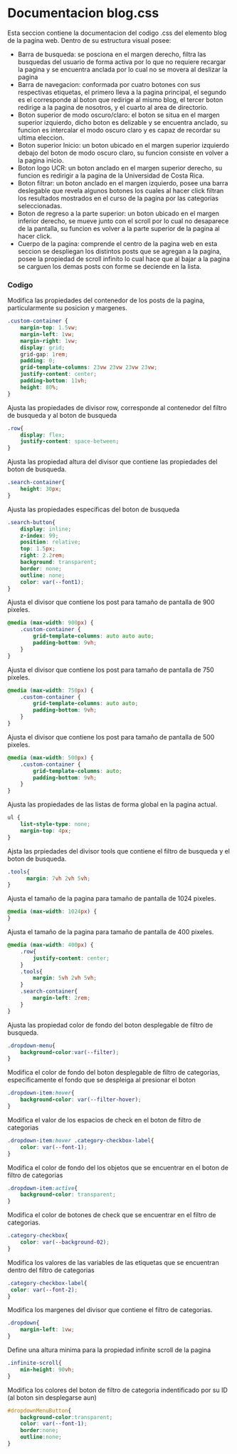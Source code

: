 # Documentacion blog.css

 Esta seccion contiene la documentacion del codigo .css del elemento blog de la pagina web. Dentro de su estructura visual posee: 
*  Barra de busqueda: se posciona en el margen derecho, filtra las busquedas del usuario de forma activa por lo que no requiere recargar la pagina y se encuentra anclada por lo cual no se movera al deslizar la pagina
*  Barra de navegacion: conformada por cuatro botones con sus respectivas etiquetas, el primero lleva a la pagina principal, el segundo es el corresponde al boton que redirige al mismo blog, el tercer boton redirige a la pagina de nosotros, y el cuarto al area de directorio.
*  Boton superior de modo oscuro/claro: el boton se situa en el margen superior izquierdo, dicho boton es delizable y se encuentra anclado, su funcion es intercalar el modo oscuro claro y es capaz de recordar su ultima eleccion.
*  Boton superior Inicio: un boton ubicado en el margen superior izquierdo debajo del boton de modo oscuro claro, su funcion consiste en volver a la pagina inicio.
*  Boton logo UCR: un boton anclado en el margen superior derecho, su funcion es redirigir a la pagina de la Universidad de Costa Rica.
*  Boton filtrar: un boton anclado en el margen izquierdo, posee una barra deslegable que revela algunos botones los cuales al hacer click filtran los resultados mostrados en el curso de la pagina por las categorias seleccionadas.
*  Boton de regreso a la parte superior: un boton ubicado en el margen inferior derecho, se mueve junto con el scroll por lo cual no desaparece de la pantalla, su funcion es volver a la parte superior de la pagina al hacer click.
*  Cuerpo de la pagina: comprende el centro de la pagina web en esta seccion se despliegan los distintos posts que se agregan a la pagina, posee la propiedad de scroll infinito lo cual hace que al bajar a la pagina se carguen los demas posts con forme se deciende en la lista.

### Codigo

Modifica las propiedades del contenedor de los posts de la pagina, particularmente su posicion y margenes.
``` css
.custom-container {
    margin-top: 1.5vw;
    margin-left: 1vw;
    margin-right: 1vw;
    display: grid;
    grid-gap: 1rem;
    padding: 0;
    grid-template-columns: 23vw 23vw 23vw 23vw;
    justify-content: center;
    padding-bottom: 11vh;
    height: 80%;
}
```

Ajusta las propiedades de divisor row, corresponde al contenedor del filtro de busqueda y al boton de busqueda
``` css
.row{
    display: flex;
    justify-content: space-between;
}
```

Ajusta las propiedad altura del divisor que contiene las propiedades del boton de busqueda.
``` css
.search-container{
    height: 30px;
}
```

Ajusta las propiedades especificas del boton de busqueda
``` css
.search-button{
    display: inline;
    z-index: 99;
    position: relative;
    top: 1.5px;
    right: 2.2rem; 
    background: transparent;
    border: none;
    outline: none;
    color: var(--font1);
}
```

Ajusta el divisor que contiene los post para tamaño de pantalla de 900 pixeles.
``` css
@media (max-width: 900px) {
    .custom-container {
        grid-template-columns: auto auto auto;
        padding-bottom: 9vh;
    }
}
```
Ajusta el divisor que contiene los post para tamaño de pantalla de 750 pixeles.
``` css
@media (max-width: 750px) {
    .custom-container {
        grid-template-columns: auto auto;
        padding-bottom: 9vh;
    }
}
```
Ajusta el divisor que contiene los post para tamaño de pantalla de 500 pixeles.
``` css
@media (max-width: 500px) {
    .custom-container {
        grid-template-columns: auto;
        padding-bottom: 9vh;
    }
}
```
Ajusta las propiedades de las listas de forma global en la pagina actual.
``` css
ul {
    list-style-type: none;
    margin-top: 4px;
}
```

Ajsta las prpiedades del divisor tools que contiene el filtro de busqueda y el boton de busqueda.
``` css
.tools{
      margin: 7vh 2vh 5vh;
}
```

Ajusta el tamaño de la pagina para tamaño de pantalla de 1024 pixeles.
``` css
@media (max-width: 1024px) {
}
```

Ajusta el tamaño de la pagina para tamaño de pantalla de 400 pixeles.
``` css
@media (max-width: 400px) {
    .row{
        justify-content: center;
    }
    .tools{
        margin: 5vh 2vh 5vh;
    }
    .search-container{
        margin-left: 2rem;
    }
}
```

Ajusta las propiedad color de fondo del boton desplegable de filtro de busqueda.
``` css
.dropdown-menu{
    background-color:var(--filter);
}
```

Modifica el color de fondo del boton desplegable de filtro de categorias, especificamente el fondo que se despleiga al presionar el boton
``` css
.dropdown-item:hover{
    background-color: var(--filter-hover);
}
```

Modifica el valor de los espacios de check en el boton de filtro de categorias
``` css
.dropdown-item:hover .category-checkbox-label{
    color: var(--font-1);
}
```

Modifica el color de fondo del los objetos que se encuentrar en el boton de filtro de categorias
``` css
.dropdown-item:active{
    background-color: transparent;
} 
```

Modifica el color de botones de check que se encuentrar en el filtro de categorias.
``` css
.category-checkbox{
    color: var(--background-02);
}
```

Modifica los valores de las variables de las etiquetas que se encuentran dentro del filtro de categorias
``` css
.category-checkbox-label{
 color: var(--font-2);
}
```

Modifica los margenes del divisor que contiene el filtro de categorias.
``` css
.dropdown{
    margin-left: 1vw;
}
```

Define una altura minima para la propiedad infinite scroll de la pagina
``` css
.infinite-scroll{
    min-height: 90vh;
}
```

Modifica los colores del boton de filtro de categoria indentificado por su ID (al boton sin desplegarse aun)
``` css
#dropdownMenuButton{
    background-color:transparent; 
    color: var(--font-1); 
    border:none; 
    outline:none;
}
```